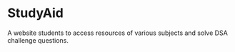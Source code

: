 # StudyAid
A website students to access resources of various subjects and solve DSA challenge questions.
